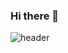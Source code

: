 ### Hi there 👋


![header](https://capsule-render.vercel.app/api?type=wave&color=auto&height=300&section=header&text=capsule%20render&fontSize=90)


<!--
**sun-gwang/sun-gwang** is a ✨ _special_ ✨ repository because its `README.md` (this file) appears on your GitHub profile.

Here are some ideas to get you started:

- 🔭 I’m currently working on ...
- 🌱 I’m currently learning ...
- 👯 I’m looking to collaborate on ...
- 🤔 I’m looking for help with ...
- 💬 Ask me about ...
- 📫 How to reach me: ...
- 😄 Pronouns: ...
- ⚡ Fun fact: ...
-->
